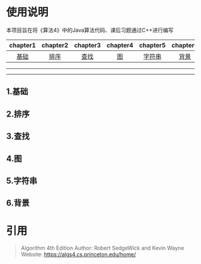 # 使用说明

本项目旨在将《算法4》中的Java算法代码、课后习题通过C++进行编写





|     chapter1      |     chapter2      |     chapter3      |    chapter4     |      chapter5       |     chapter6      |
| :---------------: | :---------------: | :---------------: | :-------------: | :-----------------: | :---------------: |
| [基础](#chapter1) | [排序](#chapter2) | [查找](#chapter3) | [图](#chapter4) | [字符串](#chapter5) | [背景](#chapter6) |

***

***

## <span id="chapter1">1.基础</span>

## <span id="chapter2">2.排序</span>

## <span id="chapter3">3.查找</span>

## <span id="chapter4">4.图</span>

## <span id="chapter5">5.字符串</span>

## <span id="chapter6">6.背景</span>



# 引用

> Algorithm 4th Edition
> Author: Robert SedgeWick and Kevin Wayne
> Website: https://algs4.cs.princeton.edu/home/

